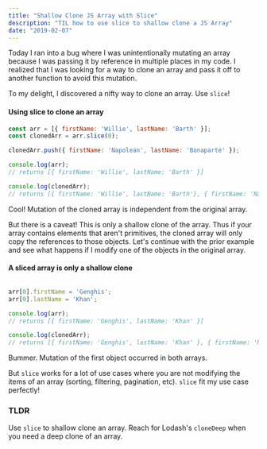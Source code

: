 ```yaml
---
title: "Shallow Clone JS Array with Slice"
description: "TIL how to use slice to shallow clone a JS Array"
date: "2019-02-07"
---
```


Today I ran into a bug where I was unintentionally mutating an array
because I was passing it by reference in multiple places in my code.
I realized that I was looking for a way to clone an array and pass it
off to another function to avoid this mutation.

To my delight, I discovered a nifty way to clone an array. Use `slice`!

#### Using slice to clone an array
```javascript
const arr = [{ firstName: 'Willie', lastName: 'Barth' }];
const clonedArr = arr.slice(0);

clonedArr.push({ firstName: 'Napolean', lastName: 'Bonaparte' });

console.log(arr);
// returns [{ firstName: 'Willie', lastName: 'Barth' }]

console.log(clonedArr);
// returns [{ firstName: 'Willie', lastName: 'Barth'}, { firstName: 'Napolean', lastName: 'Bonaparte' }]
```

Cool! Mutation of the cloned array is independent from the original array.

But there is a caveat! This is only a shallow clone of the array. Thus if your array contains elements
that aren't primitives, the cloned array will only copy the references to those objects. Let's continue
with the prior example and see what happens if I modify one of the objects in the original array.

#### A sliced array is only a shallow clone

```javascript

arr[0].firstName = 'Genghis';
arr[0].lastName = 'Khan';

console.log(arr);
// returns [{ firstName: 'Genghis', lastName: 'Khan' }]

console.log(clonedArr);
// returns [{ firstName: 'Genghis', lastName: 'Khan' }, { firstName: 'Napolean', lastName: 'Bonaparte' }]
```

Bummer. Mutation of the first object occurred in both arrays.

But `slice` works for a lot of use cases where you are not modifying the items of an array
(sorting, filtering, pagination, etc). `slice` fit my use case perfectly!

### TLDR

Use `slice` to shallow clone an array. Reach for Lodash's `cloneDeep` when you need a deep clone of an array.
